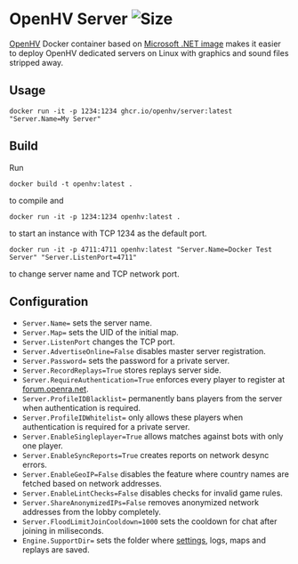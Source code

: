 # OpenHV Server ![Size](https://img.shields.io/docker/image-size/openhv/server)

[OpenHV](https://github.com/OpenHV/OpenHV) Docker container based on [Microsoft .NET image](https://hub.docker.com/_/microsoft-dotnet) makes it easier to deploy OpenHV dedicated servers on Linux with graphics and sound files stripped away.

## Usage

```
docker run -it -p 1234:1234 ghcr.io/openhv/server:latest "Server.Name=My Server"
```

## Build

Run

```
docker build -t openhv:latest .
```

to compile and

```
docker run -it -p 1234:1234 openhv:latest .
```

to start an instance with TCP 1234 as the default port.

```
docker run -it -p 4711:4711 openhv:latest "Server.Name=Docker Test Server" "Server.ListenPort=4711"
```

to change server name and TCP network port.

## Configuration

* `Server.Name=` sets the server name.
* `Server.Map=` sets the UID of the initial map.
* `Server.ListenPort` changes the TCP port.
* `Server.AdvertiseOnline=False` disables master server registration.
* `Server.Password=` sets the password for a private server.
* `Server.RecordReplays=True` stores replays server side.
* `Server.RequireAuthentication=True` enforces every player to register at [forum.openra.net](https://forum.openra.net).
* `Server.ProfileIDBlacklist=` permanently bans players from the server when authentication is required.
* `Server.ProfileIDWhitelist=` only allows these players when authentication is required for a private server.
* `Server.EnableSingleplayer=True` allows matches against bots with only one player.
* `Server.EnableSyncReports=True` creates reports on network desync errors.
* `Server.EnableGeoIP=False` disables the feature where country names are fetched based on network addresses.
* `Server.EnableLintChecks=False` disables checks for invalid game rules.
* `Server.ShareAnonymizedIPs=False` removes anonymized network addresses from the lobby completely.
* `Server.FloodLimitJoinCooldown=1000` sets the cooldown for chat after joining in miliseconds.
* `Engine.SupportDir=` sets the folder where [settings](https://github.com/OpenHV/OpenHV/wiki/Settings), logs, maps and replays are saved.
